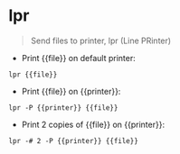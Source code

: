 # lpr

> Send files to printer, lpr (Line PRinter)

- Print {{file}} on default printer:

`lpr {{file}}`

- Print {{file}} on {{printer}}:

`lpr -P {{printer}} {{file}}`

- Print 2 copies of {{file}} on {{printer}}:

`lpr -# 2 -P {{printer}} {{file}}`
